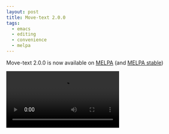 ```yaml
---
layout: post
title: Move-text 2.0.0
tags:
  - emacs
  - editing
  - convenience
  - melpa
---
```


Move-text 2.0.0 is now available on [MELPA](https://melpa.org) (and [MELPA stable](http://melpa-stable.milkbox.net/#/))

<video controls autoplay>
  <source src="/public/videos/782049726241738752.mp4" type="video/mp4">
  Sorry your browser does not support the video tag, maybe time to upgrade?
</video>
